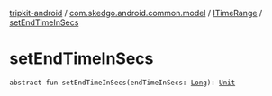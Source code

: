 [tripkit-android](../../index.md) / [com.skedgo.android.common.model](../index.md) / [ITimeRange](index.md) / [setEndTimeInSecs](./set-end-time-in-secs.md)

# setEndTimeInSecs

`abstract fun setEndTimeInSecs(endTimeInSecs: `[`Long`](https://kotlinlang.org/api/latest/jvm/stdlib/kotlin/-long/index.html)`): `[`Unit`](https://kotlinlang.org/api/latest/jvm/stdlib/kotlin/-unit/index.html)